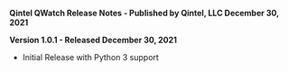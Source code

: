 **Qintel QWatch Release Notes - Published by Qintel, LLC December 30, 2021**


**Version 1.0.1 - Released December 30, 2021**

* Initial Release with Python 3 support